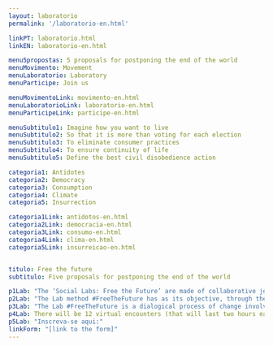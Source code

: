 ```yaml
---
layout: laboratorio
permalink: '/laboratorio-en.html'

linkPT: laboratorio.html
linkEN: laboratorio-en.html

menu5propostas: 5 proposals for postponing the end of the world
menuMovimento: Movement
menuLaboratorio: Laboratory
menuParticipe: Join us

menuMovimentoLink: movimento-en.html
menuLaboratorioLink: laboratorio-en.html
menuParticipeLink: participe-en.html 

menuSubtitulo1: Imagine how you want to live
menuSubtitulo2: So that it is more than voting for each election
menuSubtitulo3: To eliminate consumer practices
menuSubtitulo4: To ensure continuity of life
menuSubtitulo5: Define the best civil disobedience action

categoria1: Antidotes
categoria2: Democracy
categoria3: Consumption
categoria4: Climate
categoria5: Insurrection

categoria1Link: antidotos-en.html
categoria2Link: democracia-en.html
categoria3Link: consumo-en.html
categoria4Link: clima-en.html
categoria5Link: insurreicao-en.html


titulo: Free the future
subtitulo: Five proposals for postponing the end of the world

p1Lab: "The ‘Social Labs: Free the Future’ are made of collaborative journeys of online encounters among people who feature innovations to create futures, taking as a basis what we call ‘5 proposals for postponing the end of the world’. It is time to dive in deep, to plan actions for the future and make them happen right now. It’s a call to collective responsibility expressed by the equation of rebellion: me+1 (created by Élio Alves da Silva, fisher and poet from Xingu, indigenous Brazilian tribe)."
p2Lab: "The Lab method #FreeTheFuture has as its objective, through the systemic comprehension of problems, stimulate new ideas, actions, prototypes and propositions that promote net culture, new incidencies in collective life and interactivist matters, allowing the expansion and the strengthening of ties, just as the creation of convergence strategies between people who patronise innovations."
p3Lab: "The Lab #FreeTheFuture is a dialogical process of change involving people interested in building a bright future and/or promoting initiatives destined to approach problems by their origin, accelerate transformation, converge actions and contribute for the promotion of common good."
p4Lab: There will be 12 virtual encounters (that will last two hours each) once a week, during three months, among encounters with guests, about co-creation and group orientation. The compromise is with the process, with experimentation and collaboration, but the key intention is to raise the interest of people and collectives to ideation and action. 
p5Lab: "Inscreva-se aqui:"
linkForm: "[link to the form]"
---
```

